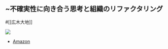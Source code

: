 ## ~不確実性に向き合う思考と組織のリファクタリング

#[[広木大地]]

![](https://m.media-amazon.com/images/I/51zMvVL4MeL._SY291_BO1,204,203,200_QL40_ML2_.jpg)

- [Amazon](https://amzn.asia/d/2uXdjfF)